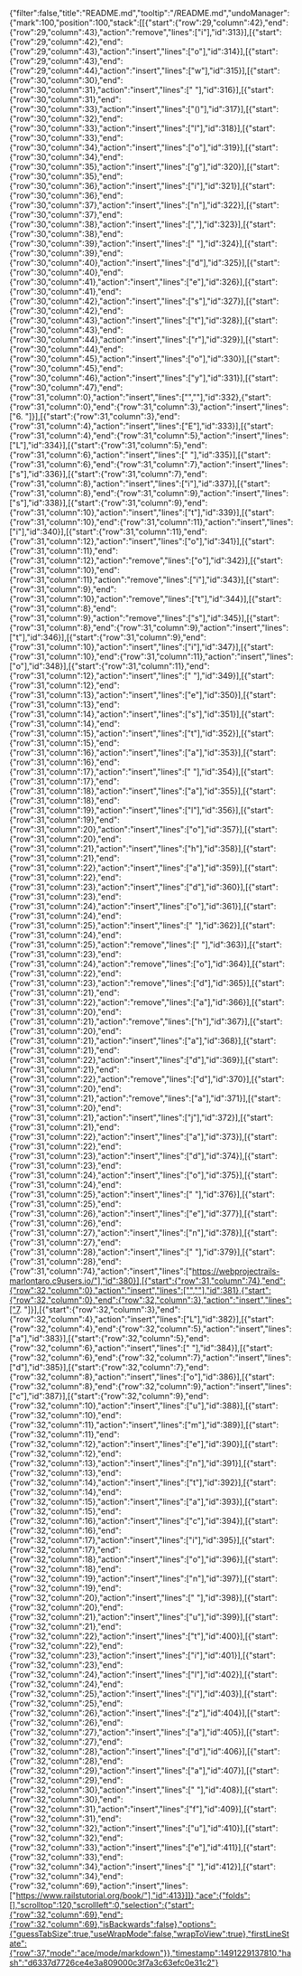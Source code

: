 {"filter":false,"title":"README.md","tooltip":"/README.md","undoManager":{"mark":100,"position":100,"stack":[[{"start":{"row":29,"column":42},"end":{"row":29,"column":43},"action":"remove","lines":["i"],"id":313}],[{"start":{"row":29,"column":42},"end":{"row":29,"column":43},"action":"insert","lines":["o"],"id":314}],[{"start":{"row":29,"column":43},"end":{"row":29,"column":44},"action":"insert","lines":["w"],"id":315}],[{"start":{"row":30,"column":30},"end":{"row":30,"column":31},"action":"insert","lines":[" "],"id":316}],[{"start":{"row":30,"column":31},"end":{"row":30,"column":33},"action":"insert","lines":["()"],"id":317}],[{"start":{"row":30,"column":32},"end":{"row":30,"column":33},"action":"insert","lines":["l"],"id":318}],[{"start":{"row":30,"column":33},"end":{"row":30,"column":34},"action":"insert","lines":["o"],"id":319}],[{"start":{"row":30,"column":34},"end":{"row":30,"column":35},"action":"insert","lines":["g"],"id":320}],[{"start":{"row":30,"column":35},"end":{"row":30,"column":36},"action":"insert","lines":["i"],"id":321}],[{"start":{"row":30,"column":36},"end":{"row":30,"column":37},"action":"insert","lines":["n"],"id":322}],[{"start":{"row":30,"column":37},"end":{"row":30,"column":38},"action":"insert","lines":[","],"id":323}],[{"start":{"row":30,"column":38},"end":{"row":30,"column":39},"action":"insert","lines":[" "],"id":324}],[{"start":{"row":30,"column":39},"end":{"row":30,"column":40},"action":"insert","lines":["d"],"id":325}],[{"start":{"row":30,"column":40},"end":{"row":30,"column":41},"action":"insert","lines":["e"],"id":326}],[{"start":{"row":30,"column":41},"end":{"row":30,"column":42},"action":"insert","lines":["s"],"id":327}],[{"start":{"row":30,"column":42},"end":{"row":30,"column":43},"action":"insert","lines":["t"],"id":328}],[{"start":{"row":30,"column":43},"end":{"row":30,"column":44},"action":"insert","lines":["r"],"id":329}],[{"start":{"row":30,"column":44},"end":{"row":30,"column":45},"action":"insert","lines":["o"],"id":330}],[{"start":{"row":30,"column":45},"end":{"row":30,"column":46},"action":"insert","lines":["y"],"id":331}],[{"start":{"row":30,"column":47},"end":{"row":31,"column":0},"action":"insert","lines":["",""],"id":332},{"start":{"row":31,"column":0},"end":{"row":31,"column":3},"action":"insert","lines":["6. "]}],[{"start":{"row":31,"column":3},"end":{"row":31,"column":4},"action":"insert","lines":["E"],"id":333}],[{"start":{"row":31,"column":4},"end":{"row":31,"column":5},"action":"insert","lines":["L"],"id":334}],[{"start":{"row":31,"column":5},"end":{"row":31,"column":6},"action":"insert","lines":[" "],"id":335}],[{"start":{"row":31,"column":6},"end":{"row":31,"column":7},"action":"insert","lines":["s"],"id":336}],[{"start":{"row":31,"column":7},"end":{"row":31,"column":8},"action":"insert","lines":["i"],"id":337}],[{"start":{"row":31,"column":8},"end":{"row":31,"column":9},"action":"insert","lines":["s"],"id":338}],[{"start":{"row":31,"column":9},"end":{"row":31,"column":10},"action":"insert","lines":["t"],"id":339}],[{"start":{"row":31,"column":10},"end":{"row":31,"column":11},"action":"insert","lines":["i"],"id":340}],[{"start":{"row":31,"column":11},"end":{"row":31,"column":12},"action":"insert","lines":["o"],"id":341}],[{"start":{"row":31,"column":11},"end":{"row":31,"column":12},"action":"remove","lines":["o"],"id":342}],[{"start":{"row":31,"column":10},"end":{"row":31,"column":11},"action":"remove","lines":["i"],"id":343}],[{"start":{"row":31,"column":9},"end":{"row":31,"column":10},"action":"remove","lines":["t"],"id":344}],[{"start":{"row":31,"column":8},"end":{"row":31,"column":9},"action":"remove","lines":["s"],"id":345}],[{"start":{"row":31,"column":8},"end":{"row":31,"column":9},"action":"insert","lines":["t"],"id":346}],[{"start":{"row":31,"column":9},"end":{"row":31,"column":10},"action":"insert","lines":["i"],"id":347}],[{"start":{"row":31,"column":10},"end":{"row":31,"column":11},"action":"insert","lines":["o"],"id":348}],[{"start":{"row":31,"column":11},"end":{"row":31,"column":12},"action":"insert","lines":[" "],"id":349}],[{"start":{"row":31,"column":12},"end":{"row":31,"column":13},"action":"insert","lines":["e"],"id":350}],[{"start":{"row":31,"column":13},"end":{"row":31,"column":14},"action":"insert","lines":["s"],"id":351}],[{"start":{"row":31,"column":14},"end":{"row":31,"column":15},"action":"insert","lines":["t"],"id":352}],[{"start":{"row":31,"column":15},"end":{"row":31,"column":16},"action":"insert","lines":["a"],"id":353}],[{"start":{"row":31,"column":16},"end":{"row":31,"column":17},"action":"insert","lines":[" "],"id":354}],[{"start":{"row":31,"column":17},"end":{"row":31,"column":18},"action":"insert","lines":["a"],"id":355}],[{"start":{"row":31,"column":18},"end":{"row":31,"column":19},"action":"insert","lines":["l"],"id":356}],[{"start":{"row":31,"column":19},"end":{"row":31,"column":20},"action":"insert","lines":["o"],"id":357}],[{"start":{"row":31,"column":20},"end":{"row":31,"column":21},"action":"insert","lines":["h"],"id":358}],[{"start":{"row":31,"column":21},"end":{"row":31,"column":22},"action":"insert","lines":["a"],"id":359}],[{"start":{"row":31,"column":22},"end":{"row":31,"column":23},"action":"insert","lines":["d"],"id":360}],[{"start":{"row":31,"column":23},"end":{"row":31,"column":24},"action":"insert","lines":["o"],"id":361}],[{"start":{"row":31,"column":24},"end":{"row":31,"column":25},"action":"insert","lines":[" "],"id":362}],[{"start":{"row":31,"column":24},"end":{"row":31,"column":25},"action":"remove","lines":[" "],"id":363}],[{"start":{"row":31,"column":23},"end":{"row":31,"column":24},"action":"remove","lines":["o"],"id":364}],[{"start":{"row":31,"column":22},"end":{"row":31,"column":23},"action":"remove","lines":["d"],"id":365}],[{"start":{"row":31,"column":21},"end":{"row":31,"column":22},"action":"remove","lines":["a"],"id":366}],[{"start":{"row":31,"column":20},"end":{"row":31,"column":21},"action":"remove","lines":["h"],"id":367}],[{"start":{"row":31,"column":20},"end":{"row":31,"column":21},"action":"insert","lines":["a"],"id":368}],[{"start":{"row":31,"column":21},"end":{"row":31,"column":22},"action":"insert","lines":["d"],"id":369}],[{"start":{"row":31,"column":21},"end":{"row":31,"column":22},"action":"remove","lines":["d"],"id":370}],[{"start":{"row":31,"column":20},"end":{"row":31,"column":21},"action":"remove","lines":["a"],"id":371}],[{"start":{"row":31,"column":20},"end":{"row":31,"column":21},"action":"insert","lines":["j"],"id":372}],[{"start":{"row":31,"column":21},"end":{"row":31,"column":22},"action":"insert","lines":["a"],"id":373}],[{"start":{"row":31,"column":22},"end":{"row":31,"column":23},"action":"insert","lines":["d"],"id":374}],[{"start":{"row":31,"column":23},"end":{"row":31,"column":24},"action":"insert","lines":["o"],"id":375}],[{"start":{"row":31,"column":24},"end":{"row":31,"column":25},"action":"insert","lines":[" "],"id":376}],[{"start":{"row":31,"column":25},"end":{"row":31,"column":26},"action":"insert","lines":["e"],"id":377}],[{"start":{"row":31,"column":26},"end":{"row":31,"column":27},"action":"insert","lines":["n"],"id":378}],[{"start":{"row":31,"column":27},"end":{"row":31,"column":28},"action":"insert","lines":[" "],"id":379}],[{"start":{"row":31,"column":28},"end":{"row":31,"column":74},"action":"insert","lines":["https://webprojectrails-marlontaro.c9users.io/"],"id":380}],[{"start":{"row":31,"column":74},"end":{"row":32,"column":0},"action":"insert","lines":["",""],"id":381},{"start":{"row":32,"column":0},"end":{"row":32,"column":3},"action":"insert","lines":["7. "]}],[{"start":{"row":32,"column":3},"end":{"row":32,"column":4},"action":"insert","lines":["L"],"id":382}],[{"start":{"row":32,"column":4},"end":{"row":32,"column":5},"action":"insert","lines":["a"],"id":383}],[{"start":{"row":32,"column":5},"end":{"row":32,"column":6},"action":"insert","lines":[" "],"id":384}],[{"start":{"row":32,"column":6},"end":{"row":32,"column":7},"action":"insert","lines":["d"],"id":385}],[{"start":{"row":32,"column":7},"end":{"row":32,"column":8},"action":"insert","lines":["o"],"id":386}],[{"start":{"row":32,"column":8},"end":{"row":32,"column":9},"action":"insert","lines":["c"],"id":387}],[{"start":{"row":32,"column":9},"end":{"row":32,"column":10},"action":"insert","lines":["u"],"id":388}],[{"start":{"row":32,"column":10},"end":{"row":32,"column":11},"action":"insert","lines":["m"],"id":389}],[{"start":{"row":32,"column":11},"end":{"row":32,"column":12},"action":"insert","lines":["e"],"id":390}],[{"start":{"row":32,"column":12},"end":{"row":32,"column":13},"action":"insert","lines":["n"],"id":391}],[{"start":{"row":32,"column":13},"end":{"row":32,"column":14},"action":"insert","lines":["t"],"id":392}],[{"start":{"row":32,"column":14},"end":{"row":32,"column":15},"action":"insert","lines":["a"],"id":393}],[{"start":{"row":32,"column":15},"end":{"row":32,"column":16},"action":"insert","lines":["c"],"id":394}],[{"start":{"row":32,"column":16},"end":{"row":32,"column":17},"action":"insert","lines":["i"],"id":395}],[{"start":{"row":32,"column":17},"end":{"row":32,"column":18},"action":"insert","lines":["o"],"id":396}],[{"start":{"row":32,"column":18},"end":{"row":32,"column":19},"action":"insert","lines":["n"],"id":397}],[{"start":{"row":32,"column":19},"end":{"row":32,"column":20},"action":"insert","lines":[" "],"id":398}],[{"start":{"row":32,"column":20},"end":{"row":32,"column":21},"action":"insert","lines":["u"],"id":399}],[{"start":{"row":32,"column":21},"end":{"row":32,"column":22},"action":"insert","lines":["t"],"id":400}],[{"start":{"row":32,"column":22},"end":{"row":32,"column":23},"action":"insert","lines":["i"],"id":401}],[{"start":{"row":32,"column":23},"end":{"row":32,"column":24},"action":"insert","lines":["l"],"id":402}],[{"start":{"row":32,"column":24},"end":{"row":32,"column":25},"action":"insert","lines":["i"],"id":403}],[{"start":{"row":32,"column":25},"end":{"row":32,"column":26},"action":"insert","lines":["z"],"id":404}],[{"start":{"row":32,"column":26},"end":{"row":32,"column":27},"action":"insert","lines":["a"],"id":405}],[{"start":{"row":32,"column":27},"end":{"row":32,"column":28},"action":"insert","lines":["d"],"id":406}],[{"start":{"row":32,"column":28},"end":{"row":32,"column":29},"action":"insert","lines":["a"],"id":407}],[{"start":{"row":32,"column":29},"end":{"row":32,"column":30},"action":"insert","lines":[" "],"id":408}],[{"start":{"row":32,"column":30},"end":{"row":32,"column":31},"action":"insert","lines":["f"],"id":409}],[{"start":{"row":32,"column":31},"end":{"row":32,"column":32},"action":"insert","lines":["u"],"id":410}],[{"start":{"row":32,"column":32},"end":{"row":32,"column":33},"action":"insert","lines":["e"],"id":411}],[{"start":{"row":32,"column":33},"end":{"row":32,"column":34},"action":"insert","lines":[" "],"id":412}],[{"start":{"row":32,"column":34},"end":{"row":32,"column":69},"action":"insert","lines":["https://www.railstutorial.org/book/"],"id":413}]]},"ace":{"folds":[],"scrolltop":120,"scrollleft":0,"selection":{"start":{"row":32,"column":69},"end":{"row":32,"column":69},"isBackwards":false},"options":{"guessTabSize":true,"useWrapMode":false,"wrapToView":true},"firstLineState":{"row":37,"mode":"ace/mode/markdown"}},"timestamp":1491229137810,"hash":"d6337d7726ce4e3a809000c3f7a3c63efc0e31c2"}